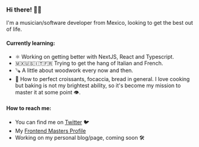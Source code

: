 ### Hi there! 👋🏼

I'm a musician/software developer from Mexico, looking to get the best out of life.

#### Currently learning:
- ⚛️ Working on getting better with NextJS, React and Typescript.
- 🇲🇽🇺🇸🇮🇹🇫🇷 Trying to get the hang of Italian and French.
- 🪚 A little about woodwork every now and then.
- 🥐 How to perfect croissants, focaccia, bread in general. I love cooking but baking is not my brightest ability, so it's become my mission to master it at some point 👁.

#### How to reach me:
- You can find me on [Twitter](https://twitter.com/TheRadBass) 🐦
- My [Frontend Masters Profile](https://frontendmasters.com/u/TheRadBass/)
- Working on my personal blog/page, coming soon 🛠
